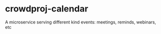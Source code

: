 # crowdproj-calendar
A microservice serving different kind events: meetings, reminds, webinars, etc
